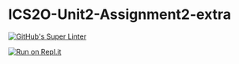 # ICS2O-Unit2-Assignment2-extra

[![GitHub's Super Linter](https://github.com/jaejun-lee06/ICS2O-Unit2-Assignment2-extra/workflows/GitHub's%20Super%20Linter/badge.svg)](https://github.com/jaejun-lee06/ICS2O-Unit2-Assignment2-extra/actions)

[![Run on Repl.it](https://repl.it/badge/github/jaejun-lee06/ICS2O-Unit2-Assignment2-extra)](https://repl.it/github/jaejun-lee06/ICS2O-Unit2-Assignment2-extra)
